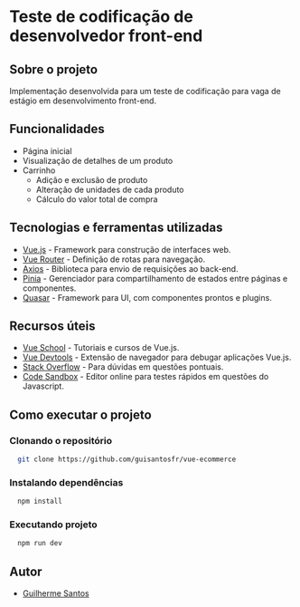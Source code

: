 # Teste de codificação de desenvolvedor front-end

## Sobre o projeto

Implementação desenvolvida para um teste de codificação para vaga de estágio em desenvolvimento front-end.

## Funcionalidades

- Página inicial
- Visualização de detalhes de um produto
- Carrinho
  - Adição e exclusão de produto
  - Alteração de unidades de cada produto
  - Cálculo do valor total de compra

## Tecnologias e ferramentas utilizadas

- [Vue.js](https://vuejs.org/) - Framework para construção de interfaces web.
- [Vue Router](https://router.vuejs.org/) - Definição de rotas para navegação.
- [Axios](https://axios-http.com/) - Biblioteca para envio de requisições ao back-end.
- [Pinia](https://pinia.vuejs.org/) - Gerenciador para compartilhamento de estados entre páginas e componentes.
- [Quasar](https://quasar.dev/) - Framework para UI, com componentes prontos e plugins.

## Recursos úteis

- [Vue School](https://vueschool.io/) - Tutoriais e cursos de Vue.js.
- [Vue Devtools](https://devtools.vuejs.org/) - Extensão de navegador para debugar aplicações Vue.js.
- [Stack Overflow](https://stackoverflow.com/) - Para dúvidas em questões pontuais.
- [Code Sandbox](https://js.new) - Editor online para testes rápidos em questões do Javascript.

## Como executar o projeto

### Clonando o repositório

```bash
  git clone https://github.com/guisantosfr/vue-ecommerce
```

### Instalando dependências

```bash
  npm install
```

### Executando projeto

```bash
  npm run dev
```

## Autor

- [Guilherme Santos](https://www.linkedin.com/in/guisantosfr/)
